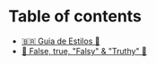 # Table of contents

* [🇧🇷 Guia de Estilos 🎨](README.md)
* [🤔 False, true, "Falsy" & "Truthy" 👀](false-true-falsy-and-truthy.md)
